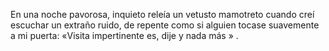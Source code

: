 En una noche pavorosa, inquieto
releía un vetusto mamotreto
cuando creí escuchar
un extraño ruido, de repente
como si alguien tocase suavemente
a mi puerta:
«Visita impertinente
es, dije y nada más » .




